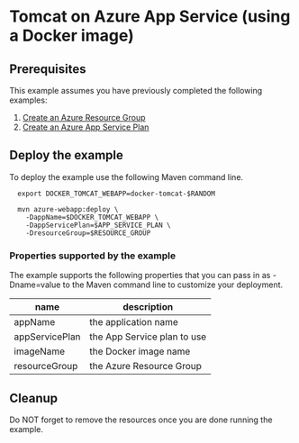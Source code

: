 
# Tomcat on Azure App Service (using a Docker image)

## Prerequisites

This example assumes you have previously completed the following examples:

1. [Create an Azure Resource Group](../../group/create/)
1. [Create an Azure App Service Plan](../../appservice/plan/create/)

## Deploy the example

To deploy the example use the following Maven command line.

````shell
  export DOCKER_TOMCAT_WEBAPP=docker-tomcat-$RANDOM

  mvn azure-webapp:deploy \
    -DappName=$DOCKER_TOMCAT_WEBAPP \
    -DappServicePlan=$APP_SERVICE_PLAN \
    -DresourceGroup=$RESOURCE_GROUP
````

### Properties supported by the example

The example supports the following properties that you can pass in as
-Dname=value to the Maven command line to customize your deployment.

| name                   | description                  |
|------------------------|------------------------------|
| appName                | the application name         |
| appServicePlan         | the App Service plan to use  |
| imageName              | the Docker image name        |
| resourceGroup          | the Azure Resource Group     |

## Cleanup

Do NOT forget to remove the resources once you are done running the example.

